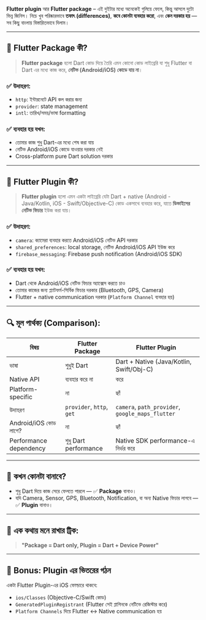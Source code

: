 **Flutter plugin** আর **Flutter package** – এই দুইটার মধ্যে অনেকেই গুলিয়ে ফেলে, কিন্তু আসলে দুটো ভিন্ন জিনিস। নিচে খুব পরিষ্কারভাবে **তফাৎ (differences)**, **কবে কোনটা ব্যবহার করো**, এবং **কেন দরকার হয়** — সব কিছু বাংলায় বিস্তারিতভাবে দিলাম।

---

## 🔹 Flutter Package কী?

> **Flutter package** হলো Dart কোড দিয়ে তৈরি এমন কোনো কোড লাইব্রেরি যা শুধু Flutter বা Dart এর মধ্যে কাজ করে, **নেটিভ (Android/iOS) কোডে যায় না**।

### ✅ উদাহরণ:

* `http`: ইন্টারনেটে API কল করার জন্য
* `provider`: state management
* `intl`: তারিখ/সময়/ভাষা formatting

### ✅ ব্যবহার হয় যখন:

* তোমার কাজ শুধু Dart-এর মধ্যে শেষ করা যায়
* নেটিভ Android/iOS কোডে যাওয়ার দরকার নেই
* Cross-platform pure Dart solution দরকার

---

## 🔹 Flutter Plugin কী?

> **Flutter plugin** হলো এমন একটা লাইব্রেরি যেটা Dart + native (Android - Java/Kotlin, iOS - Swift/Objective-C) কোড একসাথে ব্যবহার করে, যাতে **ডিভাইসের নেটিভ ফিচার** ইউজ করা যায়।

### ✅ উদাহরণ:

* `camera`: ক্যামেরা ব্যবহার করতে Android/iOS নেটিভ API দরকার
* `shared_preferences`: local storage, নেটিভ Android/iOS API ইউজ করে
* `firebase_messaging`: Firebase push notification (Android/iOS SDK)

### ✅ ব্যবহার হয় যখন:

* Dart থেকে Android/iOS নেটিভ ফিচার অ্যাক্সেস করতে চাও
* তোমার কাজের জন্য প্ল্যাটফর্ম-সির্বিক ফিচার দরকার (Bluetooth, GPS, Camera)
* Flutter + native communication দরকার (`Platform Channel` ব্যবহার হয়)

---

## 🔍 মূল পার্থক্য (Comparison):

| বিষয়                   | **Flutter Package**       | **Flutter Plugin**                               |
| ---------------------- | ------------------------- | ------------------------------------------------ |
| ভাষা                   | শুধুই Dart                | Dart + Native (Java/Kotlin, Swift/Obj-C)         |
| Native API             | ব্যবহার করে না            | করে                                              |
| Platform-specific      | না                        | হ্যাঁ                                            |
| উদাহরণ                 | `provider`, `http`, `get` | `camera`, `path_provider`, `google_maps_flutter` |
| Android/iOS কোড লাগে?  | না                        | হ্যাঁ                                            |
| Performance dependency | শুধু Dart performance     | Native SDK performance-এ নির্ভর করে              |

---

## 🔧 কখন কোনটা বানাবে?

* শুধু Dart দিয়ে কাজ সেরে ফেলতে পারলে — ✅ **Package** বানাও।
* যদি Camera, Sensor, GPS, Bluetooth, Notification, বা অন্য Native ফিচার লাগবে — ✅ **Plugin** বানাও।

---

## 🔄 এক কথায় মনে রাখার ট্রিক:

> **"Package = Dart only, Plugin = Dart + Device Power"**

---

## 🎯 Bonus: Plugin এর ভিতরের গঠন

একটা Flutter Plugin-এর iOS ফোল্ডারে থাকবে:

* `ios/Classes` (Objective-C/Swift কোড)
* `GeneratedPluginRegistrant` (Flutter সেই প্লাগিনকে নেটিভে রেজিস্টার করে)
* `Platform Channels` দিয়ে Flutter ↔️ Native communication হয়


